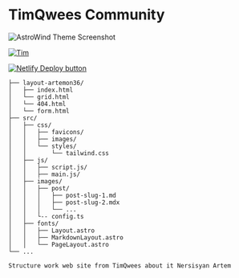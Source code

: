 # TimQwees Community

<img src="https://raw.githubusercontent.com/onwidget/.github/main/resources/astrowind/screenshot-astrowind-1.png" alt="AstroWind Theme Screenshot">

[![Tim](https://img.shields.io/github/forks/onwidget/astrowind.svg?style=social&label=forks&maxAge=86400&color=ff69b4)](https://t.me/timqwees)

[![Netlify Deploy button](https://www.netlify.com/img/deploy/button.svg)](https://timqwees-technology.netlify.app)

```
├── layout-artemon36/
│   ├── index.html
│   └── grid.html
│   └── 404.html
│   └── form.html
├── src/
│   ├── css/
│   │   ├── favicons/
│   │   ├── images/
│   │   └── styles/
│   │       └── tailwind.css
│   ├── js/
│   │   ├── script.js/
│   │   ├── main.js/
│   ├── images/
│   │   ├── post/
│   │   │   ├── post-slug-1.md
│   │   │   ├── post-slug-2.mdx
│   │   │   └── ...
│   │   └-- config.ts
│   ├── fonts/
│   │   ├── Layout.astro
│   │   ├── MarkdownLayout.astro
│   │   └── PageLayout.astro
└── ...
```

```
Structure work web site from TimQwees about it Nersisyan Artem
```
